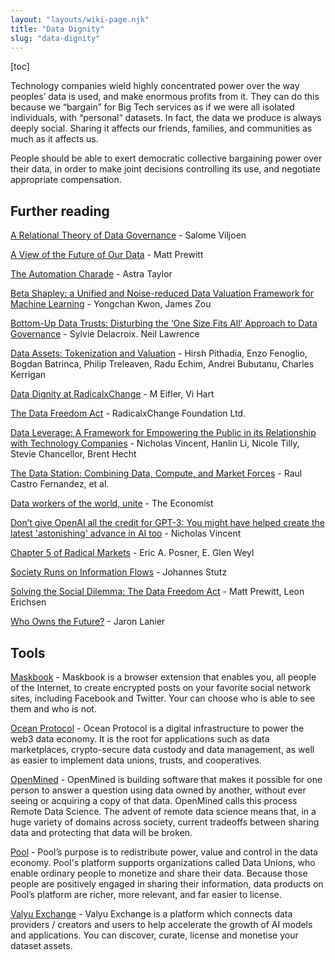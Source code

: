 ```yaml
---
layout: "layouts/wiki-page.njk"
title: "Data Dignity"
slug: "data-dignity"
---
```

[toc]

Technology companies wield highly concentrated power over the way peoples’ data is used, and make enormous profits from it. They can do this because we “bargain” for Big Tech services as if we were all isolated individuals, with “personal” datasets. In fact, the data we produce is always deeply social. Sharing it affects our friends, families, and communities as much as it affects us.

People should be able to exert democratic collective bargaining power over their data, in order to make joint decisions controlling its use, and negotiate appropriate compensation.

## Further reading

[A Relational Theory of Data Governance](https://papers.ssrn.com/sol3/papers.cfm?abstract_id=3727562) - Salome Viljoen

[A View of the Future of Our Data](https://www.noemamag.com/a-view-of-the-future-of-our-data/) - Matt Prewitt

[The Automation Charade](https://logicmag.io/failure/the-automation-charade/) - Astra Taylor

[Beta Shapley: a Unified and Noise-reduced Data Valuation Framework for Machine Learning](https://arxiv.org/abs/2110.14049) - Yongchan Kwon, James Zou

[Bottom-Up Data Trusts: Disturbing the ‘One Size Fits All’ Approach to Data Governance](https://papers.ssrn.com/sol3/papers.cfm?abstract_id=3265315) - Sylvie Delacroix. Neil Lawrence

[Data Assets: Tokenization and Valuation](https://papers.ssrn.com/sol3/papers.cfm?abstract_id=4419590) - Hirsh Pithadia, Enzo Fenoglio, Bogdan Batrinca, Philip Treleaven, Radu Echim, Andrei Bubutanu, Charles Kerrigan

[Data Dignity at RadicalxChange](https://theartofresearch.org/data-dignity-at-radicalxchange/) - M Eifler, Vi Hart

[The Data Freedom Act](/media/papers/data-freedom-act.pdf) - RadicalxChange Foundation Ltd.

[Data Leverage: A Framework for Empowering the Public in its Relationship with Technology Companies](https://arxiv.org/abs/2012.09995) - Nicholas Vincent, Hanlin Li, Nicole Tilly, Stevie Chancellor, Brent Hecht

[The Data Station: Combining Data, Compute, and Market Forces](https://arxiv.org/abs/2009.00035) - Raul Castro Fernandez, et al.

[Data workers of the world, unite](https://www.economist.com/the-world-if/2018/07/07/data-workers-of-the-world-unite) - The Economist

[Don’t give OpenAI all the credit for GPT-3: You might have helped create the latest 'astonishing' advance in AI too](https://www.psagroup.org/blogposts/62) - Nicholas Vincent

[Chapter 5 of Radical Markets](http://governance40.com/wp-content/uploads/2018/11/Eric-Posner-E.-Weyl-Radical-Markets_-Uprooting-Capitalism-and-Democracy-for-a-Just-Society-Princeton-University-Press-2018.pdf) - Eric A. Posner, E. Glen Weyl

[Society Runs on Information Flows](https://blog.openmined.org/society-runs-on-information-flows/) - Johannes Stutz

[Solving the Social Dilemma: The Data Freedom Act](/media/blog/solving-the-social-dilemma/) - Matt Prewitt, Leon Erichsen

[Who Owns the Future?](https://en.wikipedia.org/wiki/Who_Owns_the_Future%3F) - Jaron Lanier

## Tools

[Maskbook](https://chrome.google.com/webstore/detail/maskbook/jkoeaghipilijlahjplgbfiocjhldnap) - Maskbook is a browser extension that enables you, all people of the Internet, to create encrypted posts on your favorite social network sites, including Facebook and Twitter. Your can choose who is able to see them and who is not.

[Ocean Protocol](https://oceanprotocol.com/) - Ocean Protocol is a digital infrastructure to power the web3 data economy. It is the root for applications such as data marketplaces, crypto-secure data custody and data management, as well as easier to implement data unions, trusts, and cooperatives.

[OpenMined](https://www.openmined.org/) - OpenMined is building software that makes it possible for one person to answer a question using data owned by another, without ever seeing or acquiring a copy of that data. OpenMined calls this process Remote Data Science. The advent of remote data science means that, in a huge variety of domains across society, current tradeoffs between sharing data and protecting that data will be broken.

[Pool](https://www.pooldata.io/) - Pool’s purpose is to redistribute power, value and control in the data economy. Pool's platform supports organizations called Data Unions, who enable ordinary people to monetize and share their data. Because those people are positively engaged in sharing their information, data products on Pool’s platform are richer, more relevant, and far easier to license.

[Valyu Exchange](https://exchange.valyu.network/public/open) - Valyu Exchange is a platform which connects data providers / creators and users to help accelerate the growth of AI models and applications. You can discover, curate, license and monetise your dataset assets.